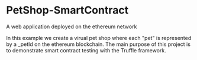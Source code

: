 # PetShop-SmartContract
A web application deployed on the ethereum network

In this example we create a virual pet shop where each "pet" is represented by a _petId on the ethereum blockchain.  The main purpose of this project is to demonstrate smart contract testing with the Truffle framework.
